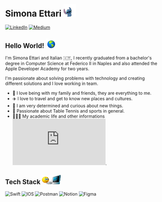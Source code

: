 # Simona Ettari  <img src="https://github.com/simona2606/simona2606/blob/main/assets/stitch.gif" width="40" height="40">

[![LinkedIn](https://img.shields.io/badge/LinkedIn-%230077B5.svg?logo=linkedin&logoColor=white)](https://www.linkedin.com/in/simona-ettari-109998187/) [![Medium](https://img.shields.io/badge/Medium-12100E?logo=medium&logoColor=white)](https://medium.com/@simonaettari26) 

## Hello World! <img src="https://github.com/simona2606/simona2606/blob/main/assets/world.git.gif" width="30" height="30">

I'm Simona Ettari and Italian 🇮🇹, I recently graduated from a bachelor's degree in Computer Science at Federico II in Naples and also attended the Apple Developer Academy for two years.

I'm passionate about solving problems with technology and creating different solutions and I love working in team.

* 🏡 I love being with my family and friends, they are everything to me.
* ✈️ I love to travel and get to know new places and cultures.
* 🧐 I am very determined and curious about new things.
* 🏓 Passionate about Table Tennis and sports in general.
* 👩🏽‍🎓 My academic life and other informations ![here](https://github.com/simona2606/simona2606/blob/main/assets/Simona%20Ettari%20CV.pdf).


## Tech Stack  <img src="https://github.com/simona2606/simona2606/blob/main/assets/pc.gif" width="60" height="30" >  
![Swift](https://img.shields.io/badge/swift-F54A2A?style=for-the-badge&logo=swift&logoColor=white) ![IOS](https://img.shields.io/badge/IOS-%2320232a.svg?style=for-the-badge&logo=apple&logoColor=white) ![Postman](https://img.shields.io/badge/Postman-FF6C37?style=for-the-badge&logo=postman&logoColor=white) ![Notion](https://img.shields.io/badge/Notion-%23000000.svg?style=for-the-badge&logo=notion&logoColor=white) 	![Figma](https://img.shields.io/badge/figma-%235C5AD8.svg?style=for-the-badge&logo=figma&logoColor=white)
